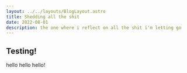 ```yaml
---
layout: ../../layouts/BlogLayout.astro
title: Shedding all the shit
date: 2022-08-01
description: the one where i reflect on all the shit i'm letting go
---
```


## Testing!
hello hello hello!